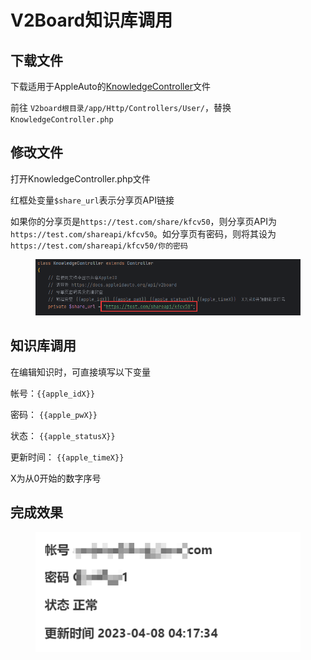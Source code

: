 # V2Board知识库调用

## 下载文件

下载适用于AppleAuto的[KnowledgeController](https://raw.githubusercontent.com/pplulee/appleid\_auto/backend/embed/v2board/KnowledgeController.php)文件

前往 `V2board根目录/app/Http/Controllers/User/`，替换`KnowledgeController.php`

## 修改文件

打开KnowledgeController.php文件

红框处变量`$share_url`表示分享页API链接

如果你的分享页是`https://test.com/share/kfcv50`，则分享页API为`https://test.com/shareapi/kfcv50`。如分享页有密码，则将其设为`https://test.com/shareapi/kfcv50/你的密码`

<figure><img src="../../.gitbook/assets/image%20(12).png" alt=""><figcaption></figcaption></figure>

## 知识库调用

在编辑知识时，可直接填写以下变量

帐号：`{{apple_idX}}`

密码： `{{apple_pwX}}`

状态： `{{apple_statusX}}`

更新时间： `{{apple_timeX}}`

X为从0开始的数字序号

## 完成效果

<figure><img src="../../.gitbook/assets/image%20(8).png" alt=""><figcaption></figcaption></figure>
